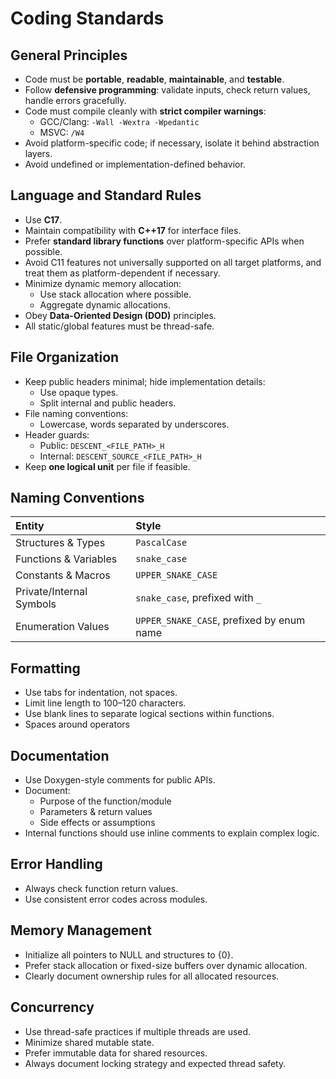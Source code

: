 # Coding Standards

## General Principles

- Code must be **portable**, **readable**, **maintainable**, and **testable**.
- Follow **defensive programming**: validate inputs, check return values, handle errors gracefully.
- Code must compile cleanly with **strict compiler warnings**:
	- GCC/Clang: `-Wall -Wextra -Wpedantic`
	- MSVC: `/W4`
- Avoid platform-specific code; if necessary, isolate it behind abstraction layers.
- Avoid undefined or implementation-defined behavior.

## Language and Standard Rules

- Use **C17**.
- Maintain compatibility with **C++17** for interface files.
- Prefer **standard library functions** over platform-specific APIs when possible.
- Avoid C11 features not universally supported on all target platforms, and treat them as platform-dependent if necessary.
- Minimize dynamic memory allocation:
	- Use stack allocation where possible.
	- Aggregate dynamic allocations.
- Obey **Data-Oriented Design (DOD)** principles.
- All static/global features must be thread-safe.

## File Organization

- Keep public headers minimal; hide implementation details:
	- Use opaque types.
	- Split internal and public headers.
- File naming conventions:
	- Lowercase, words separated by underscores.
- Header guards:
	- Public: `DESCENT_<FILE_PATH>_H`
	- Internal: `DESCENT_SOURCE_<FILE_PATH>_H`
- Keep **one logical unit** per file if feasible.

## Naming Conventions

| Entity                   | Style                                     |
|:-------------------------|:------------------------------------------|
| Structures & Types       | `PascalCase`                              |
| Functions & Variables    | `snake_case`                              |
| Constants & Macros       | `UPPER_SNAKE_CASE`                        |
| Private/Internal Symbols | `snake_case`, prefixed with `_`           |
| Enumeration Values       | `UPPER_SNAKE_CASE`, prefixed by enum name |

## Formatting

- Use tabs for indentation, not spaces.
- Limit line length to 100–120 characters.
- Use blank lines to separate logical sections within functions.
- Spaces around operators

## Documentation

- Use Doxygen-style comments for public APIs.
- Document:
	- Purpose of the function/module
	- Parameters & return values
	- Side effects or assumptions
- Internal functions should use inline comments to explain complex logic.

## Error Handling

- Always check function return values.
- Use consistent error codes across modules.

## Memory Management

- Initialize all pointers to NULL and structures to {0}.
- Prefer stack allocation or fixed-size buffers over dynamic allocation.
- Clearly document ownership rules for all allocated resources.

## Concurrency

- Use thread-safe practices if multiple threads are used.
- Minimize shared mutable state.
- Prefer immutable data for shared resources.
- Always document locking strategy and expected thread safety.
